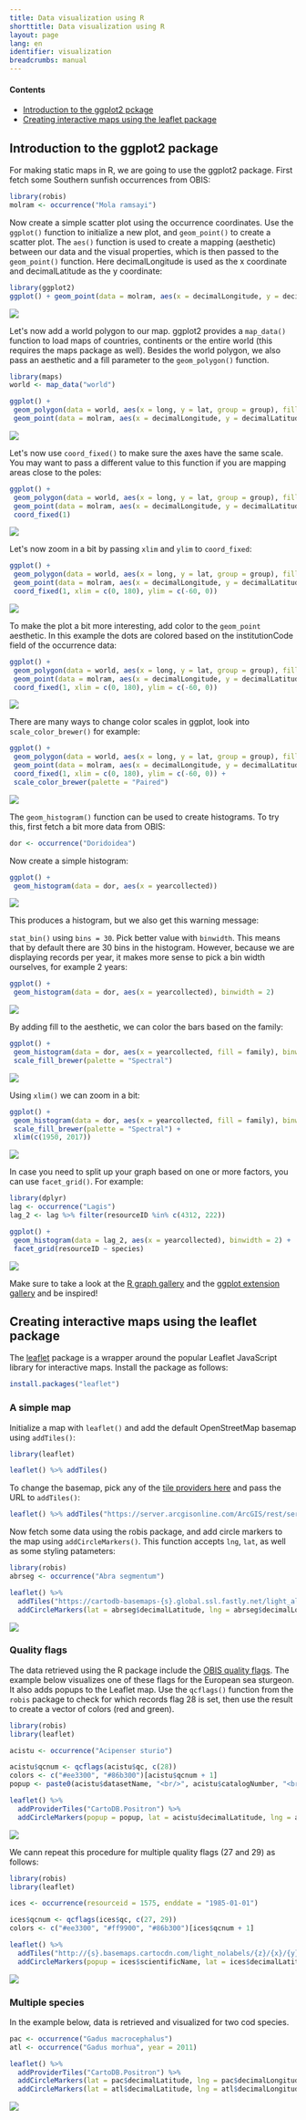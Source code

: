 ```yaml
---
title: Data visualization using R
shorttitle: Data visualization using R
layout: page
lang: en
identifier: visualization
breadcrumbs: manual
---
```


#### Contents

- [Introduction to the ggplot2 pckage](#ggplot)
- [Creating interactive maps using the leaflet package](#leaflet)

<a class="anchor" name="ggplot"></a>

## Introduction to the ggplot2 package

For making static maps in R, we are going to use the ggplot2 package. First fetch some Southern sunfish occurrences from OBIS:

```R
library(robis)
molram <- occurrence("Mola ramsayi")
```

Now create a simple scatter plot using the occurrence coordinates. Use the `ggplot()` function to initialize a new plot, and `geom_point()` to create a scatter plot. The `aes()` function is used to create a mapping (aesthetic) between our data and the visual properties, which is then passed to the `geom_point()` function. Here decimalLongitude is used as the x coordinate and decimalLatitude as the y coordinate:

```R
library(ggplot2)
ggplot() + geom_point(data = molram, aes(x = decimalLongitude, y = decimalLatitude))
```

<img src="/manual/images/molram.png" class="img-responsive-50"/>

Let's now add a world polygon to our map. ggplot2 provides a `map_data()` function to load maps of countries, continents or the entire world (this requires the maps package as well). Besides the world polygon, we also pass an aesthetic and a fill parameter to the `geom_polygon()` function.

```R
library(maps)
world <- map_data("world")

ggplot() +
 geom_polygon(data = world, aes(x = long, y = lat, group = group), fill = "#dddddd") +
 geom_point(data = molram, aes(x = decimalLongitude, y = decimalLatitude))
```

<img src="/manual/images/world.png" class="img-responsive-50"/>

Let's now use `coord_fixed()` to make sure the axes have the same scale. You may want to pass a different value to this function if you are mapping areas close to the poles:

```R
ggplot() +
 geom_polygon(data = world, aes(x = long, y = lat, group = group), fill = "#dddddd") +
 geom_point(data = molram, aes(x = decimalLongitude, y = decimalLatitude)) +
 coord_fixed(1)
```

<img src="/manual/images/world2.png" class="img-responsive-50"/>

Let's now zoom in a bit by passing `xlim` and `ylim` to `coord_fixed`:

```R
ggplot() +
 geom_polygon(data = world, aes(x = long, y = lat, group = group), fill = "#dddddd") +
 geom_point(data = molram, aes(x = decimalLongitude, y = decimalLatitude)) +
 coord_fixed(1, xlim = c(0, 180), ylim = c(-60, 0))
```

<img src="/manual/images/world3.png" class="img-responsive-50"/>

To make the plot a bit more interesting, add color to the `geom_point` aesthetic. In this example the dots are colored based on the institutionCode field of the occurrence data:

```R
ggplot() +
 geom_polygon(data = world, aes(x = long, y = lat, group = group), fill = "#dddddd") +
 geom_point(data = molram, aes(x = decimalLongitude, y = decimalLatitude, color = datasetName)) +
 coord_fixed(1, xlim = c(0, 180), ylim = c(-60, 0))
```

<img src="/manual/images/world5.png" class="img-responsive-50"/>

There are many ways to change color scales in ggplot, look into `scale_color_brewer()` for example:

```R
ggplot() +
 geom_polygon(data = world, aes(x = long, y = lat, group = group), fill = "#dddddd") +
 geom_point(data = molram, aes(x = decimalLongitude, y = decimalLatitude, color = datasetName)) +
 coord_fixed(1, xlim = c(0, 180), ylim = c(-60, 0)) +
 scale_color_brewer(palette = "Paired")
```

<img src="/manual/images/world6.png" class="img-responsive-50"/>

The `geom_histogram()` function can be used to create histograms. To try this, first fetch a bit more data from OBIS:

```R
dor <- occurrence("Doridoidea")
```

Now create a simple histogram:

```R
ggplot() +
 geom_histogram(data = dor, aes(x = yearcollected))
```

<img src="/manual/images/hist_1.png" class="img-responsive-50"/>

This produces a histogram, but we also get this warning message:

`stat_bin()` using `bins = 30`. Pick better value with `binwidth`.
This means that by default there are 30 bins in the histogram. However, because we are displaying records per year, it makes more sense to pick a bin width ourselves, for example 2 years:

```R
ggplot() +
 geom_histogram(data = dor, aes(x = yearcollected), binwidth = 2)
```

<img src="/manual/images/hist2.png" class="img-responsive-50"/>

By adding fill to the aesthetic, we can color the bars based on the family:

```R
ggplot() +
 geom_histogram(data = dor, aes(x = yearcollected, fill = family), binwidth = 2) +
 scale_fill_brewer(palette = "Spectral")
```

<img src="/manual/images/hist3.png" class="img-responsive-50"/>

Using `xlim()` we can zoom in a bit:

```R
ggplot() +
 geom_histogram(data = dor, aes(x = yearcollected, fill = family), binwidth = 2) +
 scale_fill_brewer(palette = "Spectral") +
 xlim(c(1950, 2017))
```

<img src="/manual/images/hist4.png" class="img-responsive-50"/>

In case you need to split up your graph based on one or more factors, you can use `facet_grid()`. For example:

```R
library(dplyr)
lag <- occurrence("Lagis")
lag_2 <- lag %>% filter(resourceID %in% c(4312, 222))

ggplot() +
 geom_histogram(data = lag_2, aes(x = yearcollected), binwidth = 2) +
 facet_grid(resourceID ~ species)
```

<img src="/manual/images/facet.png" class="img-responsive-50"/>

Make sure to take a look at the [R graph gallery](http://www.r-graph-gallery.com/all-graphs/) and the [ggplot extension gallery](http://www.ggplot2-exts.org/gallery/) and be inspired!

<a class="anchor" name="leaflet"></a>

## Creating interactive maps using the leaflet package

The [leaflet](https://rstudio.github.io/leaflet/) package is a wrapper around the popular Leaflet JavaScript library for interactive maps. Install the package as follows:

```R
install.packages("leaflet")
```

### A simple map

Initialize a map with `leaflet()` and add the default OpenStreetMap basemap using `addTiles()`:

```R
library(leaflet)

leaflet() %>% addTiles()
```

To change the basemap, pick any of the [tile providers here](https://leaflet-extras.github.io/leaflet-providers/preview/) and pass the URL to `addTiles()`:

```R
leaflet() %>% addTiles("https://server.arcgisonline.com/ArcGIS/rest/services/Ocean_Basemap/MapServer/tile/{z}/{y}/{x}")
```

Now fetch some data using the robis package, and add circle markers to the map using `addCircleMarkers()`. This function accepts `lng`, `lat`, as well as some styling patameters:

```R
library(robis)
abrseg <- occurrence("Abra segmentum")

leaflet() %>%
  addTiles("https://cartodb-basemaps-{s}.global.ssl.fastly.net/light_all/{z}/{x}/{y}.png") %>%
  addCircleMarkers(lat = abrseg$decimalLatitude, lng = abrseg$decimalLongitude, radius = 3.5, weight = 0, fillOpacity = 1, fillColor = "#cc3300")
```

<img src="/manual/images/abrseg.png" class="img-responsive-50"/>

<a class="anchor" name="qc"></a>

### Quality flags

The data retrieved using the R package include the [OBIS quality flags](http://www.ncbi.nlm.nih.gov/pubmed/25632106). The example below visualizes one of these flags for the European sea sturgeon. It also adds popups to the Leaflet map. Use the `qcflags()` function from the `robis` package to check for which records flag 28 is set, then use the result to create a vector of colors (red and green).

```R
library(robis)
library(leaflet)

acistu <- occurrence("Acipenser sturio")

acistu$qcnum <- qcflags(acistu$qc, c(28))
colors <- c("#ee3300", "#86b300")[acistu$qcnum + 1]
popup <- paste0(acistu$datasetName, "<br/>", acistu$catalogNumber, "<br/><a href=\"http://www.iobis.org/explore/#/dataset/", acistu$resourceID, "\">OBIS dataset page</a>")

leaflet() %>%
  addProviderTiles("CartoDB.Positron") %>%
  addCircleMarkers(popup = popup, lat = acistu$decimalLatitude, lng = acistu$decimalLongitude, radius = 3.5, weight = 0, fillColor = colors, fillOpacity = 1)
```

<p><a href="https://cdn.rawgit.com/iobis/visualizations/master/leaflet/map.html" target="_blank"><img src="../images/map_qcflags.png"/></a></p>

We cann repeat this procedure for multiple quality flags (27 and 29) as follows:

```R
library(robis)
library(leaflet)

ices <- occurrence(resourceid = 1575, enddate = "1985-01-01")

ices$qcnum <- qcflags(ices$qc, c(27, 29))
colors <- c("#ee3300", "#ff9900", "#86b300")[ices$qcnum + 1]

leaflet() %>%
  addTiles("http://{s}.basemaps.cartocdn.com/light_nolabels/{z}/{x}/{y}.png") %>%
  addCircleMarkers(popup = ices$scientificName, lat = ices$decimalLatitude, lng = ices$decimalLongitude, radius = 3.5, weight = 0, fillColor = colors, fillOpacity = 1)
```

<p><a href="https://cdn.rawgit.com/iobis/visualizations/master/leaflet/map2.html" target="_blank"><img src="../images/map_ices.png"/></a></p>

### Multiple species

In the example below, data is retrieved and visualized for two cod species.

```R
pac <- occurrence("Gadus macrocephalus")
atl <- occurrence("Gadus morhua", year = 2011)

leaflet() %>%
  addProviderTiles("CartoDB.Positron") %>%
  addCircleMarkers(lat = pac$decimalLatitude, lng = pac$decimalLongitude, radius = 3.5, weight = 0, fillOpacity = 1, fillColor = "#ff0066") %>%
  addCircleMarkers(lat = atl$decimalLatitude, lng = atl$decimalLongitude, radius = 3.5, weight = 0, fillOpacity = 1, fillColor = "#0099cc")
```

<p><a href="https://cdn.rawgit.com/iobis/visualizations/master/leaflet/map3.html" target="_blank"><img src="../images/map_gadus.png"/></a></p>